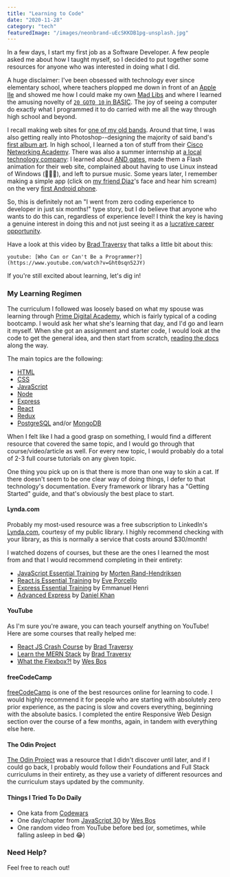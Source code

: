 ```yaml
---
title: "Learning to Code"
date: "2020-11-28"
category: "tech"
featuredImage: "/images/neonbrand-uEcSKKDB1pg-unsplash.jpg"
---
```


In a few days, I start my first job as a Software Developer. A few people asked me about how I taught myself, so I decided to put together some resources for anyone who was interested in doing what I did.

A huge disclaimer: I've been obsessed with technology ever since elementary school, where teachers plopped me down in front of an [Apple IIe](https://apple2history.org/history/ah07/) and showed me how I could make my own [Mad Libs](https://www.madlibs.com) and where I learned the amusing novelty of [`20 GOTO 10` in BASIC](https://betanews.com/2014/05/01/10-print-hello-50-years-of-basic-20-goto-10/). The joy of seeing a computer do exactly what I programmed it to do carried with me all the way through high school and beyond.

I recall making web sites for [one of my old bands](https://web.archive.org/web/19991012050242/http://flipsyde.com/). Around that time, I was also getting really into Photoshop--designing the majority of said band's [first album art](https://www.facebook.com/media/set/?set=a.319108414874630.76859.295314023920736&type=3). In high school, I learned a ton of stuff from their [Cisco Networking Academy](https://www.netacad.com/courses/networking). There was also a summer internship at [a local technology company](https://www.linkedin.com/company/winterlogic-inc-/about/): I learned about [AND gates](https://en.wikipedia.org/wiki/AND_gate), made them a Flash animation for their web site, complained about having to use Linux instead of Windows (🤦🏻‍♂️), and left to pursue music. Some years later, I remember making a simple app (click on [my friend Diaz](https://www.briandiazphoto.com)'s face and hear him scream) on the very [first Android phone](https://en.wikipedia.org/wiki/HTC_Dream).

So, this is definitely not an "I went from zero coding experience to developer in just six months!" type story, but I do believe that anyone who wants to do this can, regardless of experience level! I think the key is having a genuine interest in doing this and not just seeing it as a [lucrative career opportunity](https://www.glassdoor.com/Salaries/junior-software-developer-salary-SRCH_KO0,25.htm).

Have a look at this video by [Brad Traversy](https://www.traversymedia.com) that talks a little bit about this:

`youtube: [Who Can or Can't Be a Programmer?](https://www.youtube.com/watch?v=Ght0sqn52JY)`

If you're still excited about learning, let's dig in!

### My Learning Regimen

The curriculum I followed was loosely based on what my spouse was learning through [Prime Digital Academy](https://primeacademy.io/courses/engineering), which is fairly typical of a coding bootcamp. I would ask her what she's learning that day, and I'd go and learn it myself. When she got an assignment and starter code, I would look at the code to get the general idea, and then start from scratch, [reading the docs](https://devdocs.io) along the way.

The main topics are the following:

- [HTML](https://developer.mozilla.org/en-US/docs/Web/HTML)
- [CSS](https://developer.mozilla.org/en-US/docs/Web/CSS)
- [JavaScript](https://developer.mozilla.org/en-US/docs/Web/JavaScript)
- [Node](https://nodejs.org/en/)
- [Express](http://expressjs.com)
- [React](https://reactjs.org)
- [Redux](https://redux.js.org)
- [PostgreSQL](https://www.postgresql.org) and/or [MongoDB](https://www.mongodb.com)

When I felt like I had a good grasp on something, I would find a different resource that covered the same topic, and I would go through that course/video/article as well. For every new topic, I would probably do a total of 2-3 full course tutorials on any given topic.

One thing you pick up on is that there is more than one way to skin a cat. If there doesn't seem to be one clear way of doing things, I defer to that technology's documentation. Every framework or library has a "Getting Started" guide, and that's obviously the best place to start.

#### Lynda.com

Probably my most-used resource was a free subscription to LinkedIn's [Lynda.com](https://www.lynda.com), courtesy of my public library. I highly recommend checking with your library, as this is normally a service that costs around \$30/month!

I watched dozens of courses, but these are the ones I learned the most from and that I would recommend completing in their entirety:

- [JavaScript Essential Training](https://www.lynda.com/JavaScript-tutorials/JavaScript-Essential-Training/574716-2.html?srchtrk=index%3a1%0alinktypeid%3a2%0aq%3ajavascript+essentials%0apage%3a1%0as%3arelevance%0asa%3atrue%0aproducttypeid%3a2) by [Morten Rand-Hendriksen](https://mor10.com)
- [React.js Essential Training](https://www.lynda.com/React-js-tutorials/React-js-Essential-Training-REVISION-Q4-2020/2849005-2.html?srchtrk=index%3a1%0alinktypeid%3a2%0aq%3areact.js+essential%0apage%3a1%0as%3arelevance%0asa%3atrue%0aproducttypeid%3a2) by [Eve Porcello](https://twitter.com/eveporcello)
- [Express Essential Training](https://www.lynda.com/Node-js-tutorials/Express-Essential-Training/679637-2.html) by Emmanuel Henri
- [Advanced Express](https://www.lynda.com/Node-js-tutorials/Advanced-Express/798496-2.html) by [Daniel Khan](https://twitter.com/dkhan)

#### YouTube

As I'm sure you're aware, you can teach yourself anything on YouTube! Here are some courses that really helped me:

- [React JS Crash Course](https://www.youtube.com/watch?v=sBws8MSXN7A) by [Brad Traversy](https://www.youtube.com/user/TechGuyWeb)
- [Learn the MERN Stack](https://www.youtube.com/playlist?list=PLillGF-RfqbbiTGgA77tGO426V3hRF9iE) by [Brad Traversy](https://www.youtube.com/user/TechGuyWeb)
- [What the Flexbox?!](https://www.youtube.com/playlist?list=PLu8EoSxDXHP7xj_y6NIAhy0wuCd4uVdid) by [Wes Bos](https://wesbos.com)

#### freeCodeCamp

[freeCodeCamp](https://www.freecodecamp.org) is one of the best resources online for learning to code. I would highly recommend it for people who are starting with absolutely zero prior experience, as the pacing is slow and covers everything, beginning with the absolute basics. I completed the entire Responsive Web Design section over the course of a few months, again, in tandem with everything else here.

#### The Odin Project

[The Odin Project](https://www.theodinproject.com/home) was a resource that I didn't discover until later, and if I could go back, I probably would follow their Foundations and Full Stack curriculums in their entirety, as they use a variety of different resources and the curriculum stays updated by the community.

#### Things I Tried To Do Daily

- One kata from [Codewars](https://www.codewars.com)
- One day/chapter from [JavaScript 30](https://javascript30.com) by [Wes Bos](https://wesbos.com)
- One random video from YouTube before bed (or, sometimes, while falling asleep in bed 😂)

### Need Help?

Feel free to reach out!
